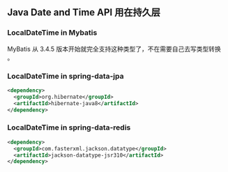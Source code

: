 ## Java Date and Time API 用在持久层

### LocalDateTime in Mybatis

MyBatis 从 3.4.5 版本开始就完全支持这种类型了，不在需要自己去写类型转换 。


### LocalDateTime in spring-data-jpa

```xml
<dependency>
  <groupId>org.hibernate</groupId>
  <artifactId>hibernate-java8</artifactId>
</dependency>
```


### LocalDateTime in spring-data-redis

```xml
<dependency>
  <groupId>com.fasterxml.jackson.datatype</groupId>
  <artifactId>jackson-datatype-jsr310</artifactId>
</dependency>
```